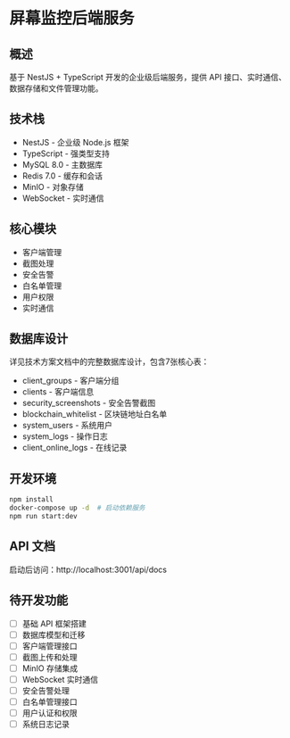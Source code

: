 # 屏幕监控后端服务

## 概述
基于 NestJS + TypeScript 开发的企业级后端服务，提供 API 接口、实时通信、数据存储和文件管理功能。

## 技术栈
- NestJS - 企业级 Node.js 框架
- TypeScript - 强类型支持
- MySQL 8.0 - 主数据库
- Redis 7.0 - 缓存和会话
- MinIO - 对象存储
- WebSocket - 实时通信

## 核心模块
- 客户端管理
- 截图处理
- 安全告警
- 白名单管理  
- 用户权限
- 实时通信

## 数据库设计
详见技术方案文档中的完整数据库设计，包含7张核心表：
- client_groups - 客户端分组
- clients - 客户端信息
- security_screenshots - 安全告警截图
- blockchain_whitelist - 区块链地址白名单
- system_users - 系统用户
- system_logs - 操作日志
- client_online_logs - 在线记录

## 开发环境
```bash
npm install
docker-compose up -d  # 启动依赖服务
npm run start:dev
```

## API 文档
启动后访问：http://localhost:3001/api/docs

## 待开发功能
- [ ] 基础 API 框架搭建
- [ ] 数据库模型和迁移
- [ ] 客户端管理接口
- [ ] 截图上传和处理
- [ ] MinIO 存储集成
- [ ] WebSocket 实时通信
- [ ] 安全告警处理
- [ ] 白名单管理接口
- [ ] 用户认证和权限
- [ ] 系统日志记录